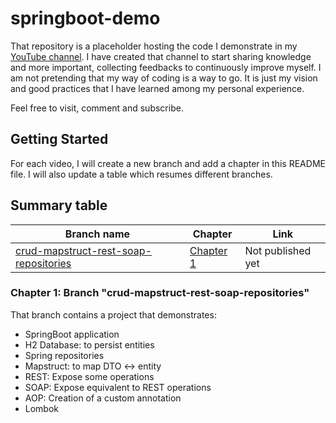 # springboot-demo

That repository is a placeholder hosting the code I demonstrate in my [YouTube channel](https://www.youtube.com/user/Jesebmini/videos). I have created that channel to start sharing knowledge and 
more important, collecting feedbacks to continuously improve myself. I am not pretending that my way of coding is a way to go. It is just my vision and good practices that I have learned among my 
personal experience.

Feel free to visit, comment and subscribe.

## Getting Started

For each video, I will create a new branch and add a chapter in this README file. I will also update a table which resumes different branches.

## Summary table

| Branch name                                                                                                                             | Chapter            | Link              |
| -----------                                                                                                                             | -------            | ----              |
| [crud-mapstruct-rest-soap-repositories](https://github.com/sebastien-heilig/springboot-demo/tree/crud-mapstruct-rest-soap-repositories) | [Chapter 1](#c1)   | Not published yet |


### <a name="c1"></a> Chapter 1: Branch "crud-mapstruct-rest-soap-repositories"

That branch contains a project that demonstrates: 
- SpringBoot application
- H2 Database: to persist entities
- Spring repositories
- Mapstruct: to map DTO <-> entity
- REST: Expose some operations
- SOAP: Expose equivalent to REST operations
- AOP: Creation of a custom annotation
- Lombok
